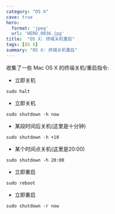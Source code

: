 ```yaml
---
category: "OS X"
cave: true
hero:
  format: 'jpeg'
  url: 'HERO_0036.jpg'
title:  "OS X: 终端关机重启"
tags: [OS X]
summary: "OS X: 终端关机重启"
---
```

收集了一些 Mac OS X 的终端关机/重启指令:

* 立即关机

```console
sudo halt
```

* 立即关机

```console
sudo shutdown -h now
```

* 某段时间后关机(这里是十分钟)

```console
sudo shutdown -h +10
```

* 某个时间点关机(这里是20:00)

```console
sudo shutdown -h 20:00
```

* 立即重启

```console
sudo reboot
```

* 立即重启

```console
sudo shutdown -r now
```
